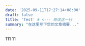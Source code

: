 ```yaml
---
date: '2025-09-11T17:27:14+08:00'
draft: false
title: 'Test' # <--- 修改这一行
summary: "在这里写下您的文章摘要..."
---
```


111
11
